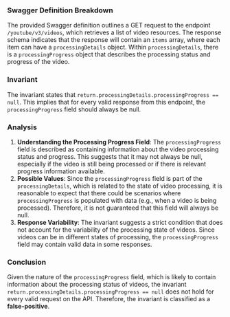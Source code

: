### Swagger Definition Breakdown
The provided Swagger definition outlines a GET request to the endpoint `/youtube/v3/videos`, which retrieves a list of video resources. The response schema indicates that the response will contain an `items` array, where each item can have a `processingDetails` object. Within `processingDetails`, there is a `processingProgress` object that describes the processing status and progress of the video.

### Invariant
The invariant states that `return.processingDetails.processingProgress == null`. This implies that for every valid response from this endpoint, the `processingProgress` field should always be null.

### Analysis
1. **Understanding the Processing Progress Field**: The `processingProgress` field is described as containing information about the video processing status and progress. This suggests that it may not always be null, especially if the video is still being processed or if there is relevant progress information available.
2. **Possible Values**: Since the `processingProgress` field is part of the `processingDetails`, which is related to the state of video processing, it is reasonable to expect that there could be scenarios where `processingProgress` is populated with data (e.g., when a video is being processed). Therefore, it is not guaranteed that this field will always be null.
3. **Response Variability**: The invariant suggests a strict condition that does not account for the variability of the processing state of videos. Since videos can be in different states of processing, the `processingProgress` field may contain valid data in some responses.

### Conclusion
Given the nature of the `processingProgress` field, which is likely to contain information about the processing status of videos, the invariant `return.processingDetails.processingProgress == null` does not hold for every valid request on the API. Therefore, the invariant is classified as a **false-positive**.
